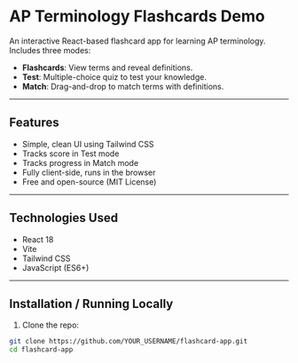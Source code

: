 # AP Terminology Flashcards Demo

An interactive React-based flashcard app for learning AP terminology. Includes three modes:

- **Flashcards**: View terms and reveal definitions.
- **Test**: Multiple-choice quiz to test your knowledge.
- **Match**: Drag-and-drop to match terms with definitions.

---

## Features

- Simple, clean UI using Tailwind CSS
- Tracks score in Test mode
- Tracks progress in Match mode
- Fully client-side, runs in the browser
- Free and open-source (MIT License)

---

## Technologies Used

- React 18
- Vite
- Tailwind CSS
- JavaScript (ES6+)

---

## Installation / Running Locally

1. Clone the repo:

```bash
git clone https://github.com/YOUR_USERNAME/flashcard-app.git
cd flashcard-app
